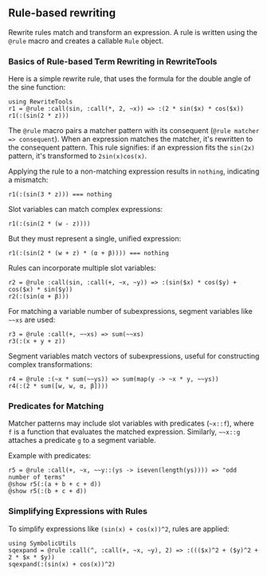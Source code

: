 ## Rule-based rewriting

Rewrite rules match and transform an expression. A rule is written using the `@rule` macro and creates a callable `Rule` object.

### Basics of Rule-based Term Rewriting in RewriteTools

Here is a simple rewrite rule, that uses the formula for the double angle of the sine function:

```julia:rewrite1
using RewriteTools
r1 = @rule :call(sin, :call(*, 2, ~x)) => :(2 * sin($x) * cos($x))
r1(:(sin(2 * z)))
```

The `@rule` macro pairs a matcher pattern with its consequent (`@rule matcher => consequent`). When an expression matches the matcher, it's rewritten to the consequent pattern. This rule signifies: if an expression fits the `sin(2x)` pattern, it's transformed to `2sin(x)cos(x)`.

Applying the rule to a non-matching expression results in `nothing`, indicating a mismatch:
```julia:rewrite2
r1(:(sin(3 * z))) === nothing
```

Slot variables can match complex expressions:
```julia:rewrite3
r1(:(sin(2 * (w - z))))
```

But they must represent a single, unified expression:
```julia:rewrite4
r1(:(sin(2 * (w + z) * (α + β)))) === nothing
```

Rules can incorporate multiple slot variables:
```julia:rewrite5
r2 = @rule :call(sin, :call(+, ~x, ~y)) => :(sin($x) * cos($y) + cos($x) * sin($y))
r2(:(sin(α + β)))
```

For matching a variable number of subexpressions, segment variables like `~~xs` are used:
```julia:rewrite6
r3 = @rule :call(+, ~~xs) => sum(~~xs)
r3(:(x + y + z))
```

Segment variables match vectors of subexpressions, useful for constructing complex transformations:
```julia:rewrite7
r4 = @rule :(~x * sum(~~ys)) => sum(map(y -> ~x * y, ~~ys))
r4(:(2 * sum([w, w, α, β])))
```

### Predicates for Matching

Matcher patterns may include slot variables with predicates (`~x::f`), where `f` is a function that evaluates the matched expression. Similarly, `~~x::g` attaches a predicate `g` to a segment variable.

Example with predicates:
```julia:pred1
r5 = @rule :call(+, ~x, ~~y::(ys -> iseven(length(ys)))) => "odd number of terms"
@show r5(:(a + b + c + d))
@show r5(:(b + c + d))
```

### Simplifying Expressions with Rules

To simplify expressions like `(sin(x) + cos(x))^2`, rules are applied:
```julia:rewrite9
using SymbolicUtils
sqexpand = @rule :call(^, :call(+, ~x, ~y), 2) => :((($x)^2 + ($y)^2 + 2 * $x * $y))
sqexpand(:(sin(x) + cos(x))^2)
```